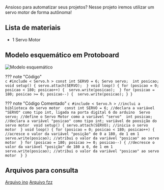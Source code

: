 Ansioso para automatizar seus projetos? Nesse projeto iremos utilizar um servo motor de forma autônoma!

## Lista de materiais

 - 1 Servo Motor

## Modelo esquemático em Protoboard

![Modelo esquemático][proj12png]


??? note "Código"  
    ```c
	#include < Servo.h >
	  const int SERVO = 6;
	Servo servo; 
	int posicao; 
	void setup() {
	  servo.attach(SERVO); 
	}
	void loop() {
	  for (posicao = 0; posicao < 180; posicao++) { 
	    servo.write(posicao); 
	  }
	  for (posicao = 180; posicao >= 0; posicao--) { 
	    servo.write(posicao);
	  }
    }
    ```

??? note "Código Comentado"
    ```c
	#include < Servo.h > //inclui a biblioteca do servo motor 
	  const int SERVO = 6; //declara a variável "SERVO" como tipo int, ligada na porta digital 6 do arduino 
	Servo servo; //define o Servo Motor como a variável "servo" 
	int posicao; //declara a variável "posicao" como tipo int; variável de poosição do servo motor 
	void setup() {
	  servo.attach(SERVO); //inicia o servo motor 
	}
	void loop() {
	  for (posicao = 0; posicao < 180; posicao++) { //acresce o valor da variável "posição" de 0 a 180, de 1 em 1 
	    servo.write(posicao); //atribui o valor da variável "posicao" ao servo motor 
	  }
	  for (posicao = 180; posicao >= 0; posicao--) { //decresce o valor da variável "posição" de 180 a 0, de 1 em 1 
	    servo.write(posicao); //atribui o valor da variável "posicao" ao servo motor 
	  }
	}
    ```


## Arquivos para consulta

[Arquivo ino][proj12ino]
[Arquivo fzz][proj12fzz]




[proj12png]: img/proj/proj12.png
[proj12ino]: arq/proj12.ino
[proj12fzz]: arq/proj12.fzz